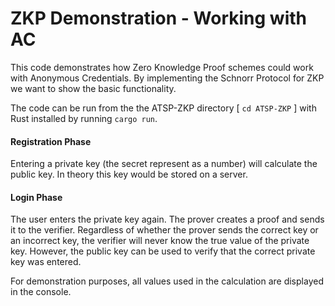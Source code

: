 # ZKP Demonstration - Working with AC

This code demonstrates how Zero Knowledge Proof schemes could work with Anonymous Credentials. By implementing the Schnorr Protocol for ZKP we want to show the basic functionality.

The code can be run from the the ATSP-ZKP directory [ `cd ATSP-ZKP` ] with Rust installed by running `cargo run`.

#### Registration Phase
Entering a private key (the secret represent as a number) will calculate the public key. In theory this key would be stored on a server.

#### Login Phase
The user enters the private key again. The prover creates a proof and sends it to the verifier. Regardless of whether the prover sends the correct key or an incorrect key, the verifier will never know the true value of the private key. However, the public key can be used to verify that the correct private key was entered.

For demonstration purposes, all values used in the calculation are displayed in the console.
